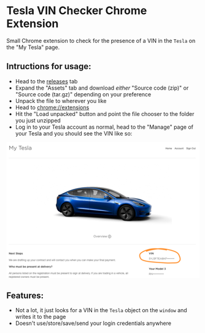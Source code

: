 # Tesla VIN Checker Chrome Extension

Small Chrome extension to check for the presence of a VIN in the `Tesla` on the "My Tesla" page.

## Intructions for usage:

 - Head to the [releases](https://github.com/benlancaster/tesla-vin-check-crx/releases) tab
 - Expand the "Assets" tab and download _either_ "Source code (zip)" or "Source code (tar.gz)" depending on your preference
 - Unpack the file to wherever you like
 - Head to [chrome://extensions](chrome://extensions)
 - Hit the "Load unpacked" button and point the file chooser to the folder you just unzipped
 - Log in to your Tesla account as normal, head to the "Manage" page of your Tesla and you should see the VIN like so: 

![Screenshot](screenshot.png)

## Features:

 - Not a lot, it just looks for a VIN in the `Tesla` object on the `window` and writes it to the page
 - Doesn't use/store/save/send your login credentials anywhere 
